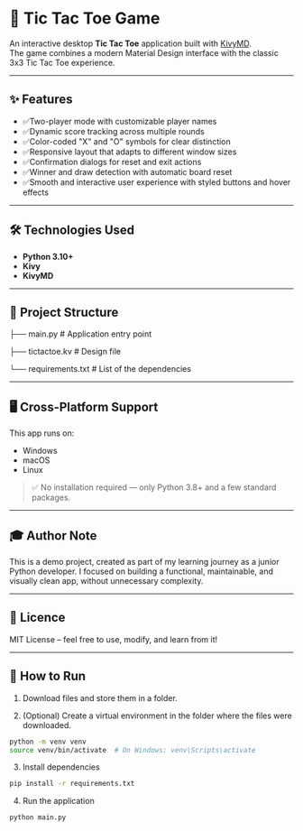 # 📝 Tic Tac Toe Game

An interactive desktop **Tic Tac Toe** application built with [KivyMD](https://kivymd.readthedocs.io/en/latest/).  
The game combines a modern Material Design interface with the classic 3x3 Tic Tac Toe experience.

---
## ✨ Features

- ✅Two-player mode with customizable player names
- ✅Dynamic score tracking across multiple rounds 
- ✅Color-coded "X" and "O" symbols for clear distinction  
- ✅Responsive layout that adapts to different window sizes  
- ✅Confirmation dialogs for reset and exit actions  
- ✅Winner and draw detection with automatic board reset      
- ✅Smooth and interactive user experience with styled buttons and hover effects      

---
## 🛠️ Technologies Used

- **Python 3.10+**  
- **Kivy**  
- **KivyMD** 

---
## 📂 Project Structure

├── main.py                    # Application entry point

├── tictactoe.kv               # Design file

└── requirements.txt           # List of the dependencies

---
## 🖥️ Cross-Platform Support

This app runs on:

- Windows
- macOS
- Linux

> ✅ No installation required — only Python 3.8+ and a few standard packages.

---
## 🎓 Author Note

This is a demo project, created as part of my learning journey as a junior Python developer.
I focused on building a functional, maintainable, and visually clean app, without unnecessary complexity.

---
## 📝 Licence

MIT License – feel free to use, modify, and learn from it!

---
## 🚀 How to Run

1. Download files and store them in a folder.

2. (Optional) Create a virtual environment in the folder where the files were downloaded.
```bash
python -m venv venv
source venv/bin/activate  # On Windows: venv\Scripts\activate
```
3. Install dependencies
```bash
pip install -r requirements.txt
```
4. Run the application
```bash
python main.py
```
